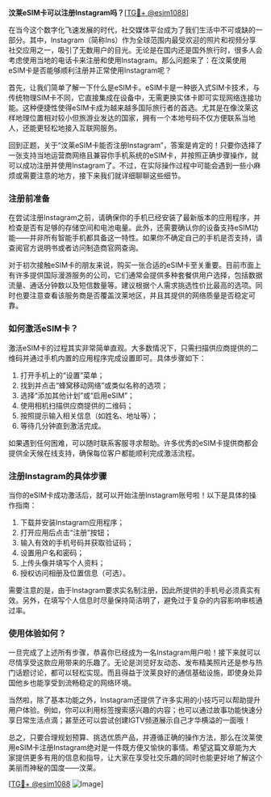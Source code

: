 **汶莱eSIM卡可以注册Instagram吗？**[[TG💪+ @esim1088](https://t.me/s/esim1088)]

在当今这个数字化飞速发展的时代，社交媒体平台成为了我们生活中不可或缺的一部分。其中，Instagram（简称Ins）作为全球范围内最受欢迎的照片和视频分享社交应用之一，吸引了无数用户的目光。无论是在国内还是国外旅行时，很多人会考虑使用当地的电话卡来注册和使用Instagram。那么问题来了：在汶莱使用eSIM卡是否能够顺利注册并正常使用Instagram呢？

首先，让我们简单了解一下什么是eSIM卡。eSIM卡是一种嵌入式SIM卡技术，与传统物理SIM卡不同，它直接集成在设备中，无需更换实体卡即可实现网络连接功能。这种便捷性使得eSIM卡成为越来越多国际旅行者的首选。尤其是在像汶莱这样地理位置相对较小但旅游业发达的国家，拥有一个本地号码不仅方便联系当地人，还能更轻松地接入互联网服务。

回到正题，关于“汶莱eSIM卡能否注册Instagram”，答案是肯定的！只要你选择了一张支持当地运营商网络且兼容你手机系统的eSIM卡，并按照正确步骤操作，就可以成功注册并使用Instagram了。不过，在实际操作过程中可能会遇到一些小麻烦或需要注意的地方，接下来我们就详细聊聊这些细节。

### 注册前准备

在尝试注册Instagram之前，请确保你的手机已经安装了最新版本的应用程序，并检查是否有足够的存储空间和电池电量。此外，还需要确认你的设备支持eSIM功能——并非所有智能手机都具备这一特性。如果你不确定自己的手机是否支持，请查阅官方说明书或者访问制造商官网查询。

对于初次接触eSIM卡的朋友来说，购买一张合适的eSIM卡至关重要。目前市面上有许多提供国际漫游服务的公司，它们通常会提供多种套餐供用户选择，包括数据流量、通话分钟数以及短信数量等。建议根据个人需求挑选性价比最高的选项。同时也要注意查看该服务商是否覆盖汶莱地区，并且其提供的网络质量是否稳定可靠。

### 如何激活eSIM卡？

激活eSIM卡的过程其实非常简单直观。大多数情况下，只需扫描供应商提供的二维码并通过手机内置的应用程序完成设置即可。具体步骤如下：

1. 打开手机上的“设置”菜单；
2. 找到并点击“蜂窝移动网络”或类似名称的选项；
3. 选择“添加其他计划”或“启用eSIM”；
4. 使用相机扫描供应商提供的二维码；
5. 按照提示输入相关信息（如姓名、地址等）；
6. 等待几分钟直到激活完成。

如果遇到任何困难，可以随时联系客服寻求帮助。许多优秀的eSIM卡提供商都会提供全天候在线支持，确保每位客户都能顺利完成激活流程。

### 注册Instagram的具体步骤

当你的eSIM卡成功激活后，就可以开始注册Instagram账号啦！以下是具体的操作指南：

1. 下载并安装Instagram应用程序；
2. 打开应用后点击“注册”按钮；
3. 输入有效的手机号码并获取验证码；
4. 设置用户名和密码；
5. 上传头像并填写个人资料；
6. 授权访问相册及位置信息（可选）。

需要注意的是，由于Instagram要求实名制注册，因此所提供的手机号必须真实有效。另外，在填写个人信息时尽量保持简洁明了，避免过于复杂的内容影响审核通过率。

### 使用体验如何？

一旦完成了上述所有步骤，恭喜你已经成为一名Instagram用户啦！接下来就可以尽情享受这款应用带来的乐趣了。无论是浏览好友动态、发布精美照片还是参与热门话题讨论，都可以轻松实现。而且得益于汶莱良好的通信基础设施，即使身处异国他乡也能享受到流畅稳定的网络环境。

当然啦，除了基本功能之外，Instagram还提供了许多实用的小技巧可以帮助提升用户体验。例如，你可以利用标签搜索感兴趣的内容；也可以通过故事功能快速分享日常生活点滴；甚至还可以尝试创建IGTV频道展示自己才华横溢的一面哦！

总之，只要合理规划预算、挑选优质产品，并遵循正确的操作方法，那么在汶莱使用eSIM卡注册Instagram绝对是一件既方便又愉快的事情。希望这篇文章能为大家提供更多有用的信息和指导，让大家在享受社交乐趣的同时也能更好地了解这个美丽而神秘的国度——汶莱。

[[TG💪+ @esim1088](https://t.me/s/esim1088) ![Image](https://i.postimg.cc/4NQfJmqS/Snipaste-2025-05-13-00-14-12.png)]